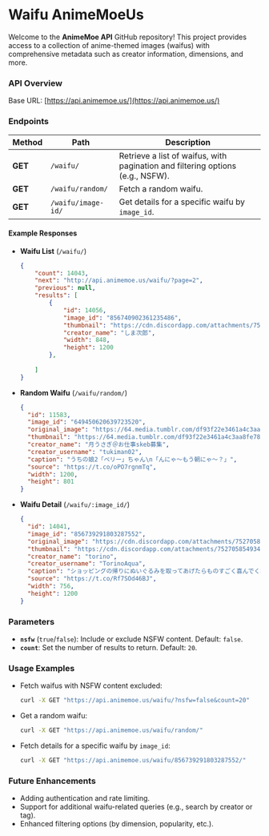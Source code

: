 # Waifu AnimeMoeUs

Welcome to the **AnimeMoe API** GitHub repository! This project provides access to a collection of anime-themed images (waifus) with comprehensive metadata such as creator information, dimensions, and more.

### API Overview

Base URL: [https://api.animemoe.us/](https://api.animemoe.us/)

### Endpoints

| Method | Path | Description |
|--------|------|-------------|
| **GET** | `/waifu/` | Retrieve a list of waifus, with pagination and filtering options (e.g., NSFW). |
| **GET** | `/waifu/random/` | Fetch a random waifu. |
| **GET** | `/waifu/image-id/` | Get details for a specific waifu by `image_id`. |

#### Example Responses

- **Waifu List** (`/waifu/`)
    ```json
    {
        "count": 14043,
        "next": "http://api.animemoe.us/waifu/?page=2",
        "previous": null,
        "results": [
            {
                "id": 14056,
                "image_id": "856740902361235486",
                "thumbnail": "https://cdn.discordapp.com/attachments/752705854934876234/856740902361235486/waifu-animemoeus.jpg",
                "creator_name": "しま次郎",
                "width": 848,
                "height": 1200
            },
            
        ]
    }
    ```

- **Random Waifu** (`/waifu/random/`)
    ```json
    {
      "id": 11583,
      "image_id": "649450620639723520",
      "original_image": "https://64.media.tumblr.com/df93f22e3461a4c3aa8fe78b5315859b/c4539d6c4e9c9934-c7/s1280x1920/a963afdebdd705562cb1ab45cd2d04c58d27b15b.jpg",
      "thumbnail": "https://64.media.tumblr.com/df93f22e3461a4c3aa8fe78b5315859b/c4539d6c4e9c9934-c7/s540x810/4f7a0d0a07fbd8ac748ae4660dd3d74c11cb153a.jpg",
      "creator_name": "月うさぎ＠お仕事skeb募集",
      "creator_username": "tukiman02",
      "caption": "うちの娘2「ベリー」ちゃん\n「んにゃ～もう朝にゃ～？」",
      "source": "https://t.co/oPO7rgnmTq",
      "width": 1200,
      "height": 801
    }
    ```

- **Waifu Detail** (`/waifu/:image_id/`)
    ```json
    {
      "id": 14041,
      "image_id": "856739291803287552",
      "original_image": "https://cdn.discordapp.com/attachments/752705854934876234/856739291803287552/waifu-animemoeus.jpg",
      "thumbnail": "https://cdn.discordapp.com/attachments/752705854934876234/856739291803287552/waifu-animemoeus.jpg",
      "creator_name": "torino",
      "creator_username": "TorinoAqua",
      "caption": "ショッピングの帰りにぬいぐるみを取ってあげたらものすごく喜んでくれるミホノブルボンさん",
      "source": "https://t.co/Rf7SOd46BJ",
      "width": 756,
      "height": 1200
    }
    ```

### Parameters

- **`nsfw`** (`true`/`false`): Include or exclude NSFW content. Default: `false`.
- **`count`**: Set the number of results to return. Default: `20`.

### Usage Examples

- Fetch waifus with NSFW content excluded:
    ```bash
    curl -X GET "https://api.animemoe.us/waifu/?nsfw=false&count=20"
    ```

- Get a random waifu:
    ```bash
    curl -X GET "https://api.animemoe.us/waifu/random/"
    ```

- Fetch details for a specific waifu by `image_id`:
    ```bash
    curl -X GET "https://api.animemoe.us/waifu/856739291803287552/"
    ```

### Future Enhancements

- Adding authentication and rate limiting.
- Support for additional waifu-related queries (e.g., search by creator or tag).
- Enhanced filtering options (by dimension, popularity, etc.).

